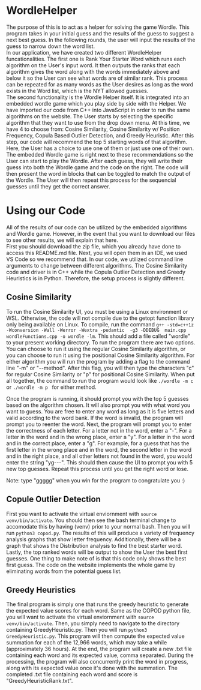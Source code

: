 # WordleHelper #
The purpose of this is to act as a helper for solving the game Wordle. This program takes in your initial guess and the results of the guess to suggest a next best guess. In the following rounds, the user will input the results of the guess to narrow down the word list.  
In our application, we have created two different WordleHelper funcationalities. The first one is Rank Your Starter Word which runs each algorithm on the User's input word. It then outputs the ranks that each algorithm gives the word along with the words immediately above and below it so the User can see what words are of similar rank. This process can be repeated for as many words as the User desires as long as the word exists in the Word list, which is the NYT allowed guesses.  
The second functionality is the Wordle Helper itself. It is integrated into an embedded wordle game which you play side by side with the Helper. We have imported our code from C++ into JavaScript in order to run the same algorithms on the website. The User starts by selecting the specific algorithm that they want to use from the drop down menu. At this time, we have 4 to choose from: Cosine Similarity, Cosine Similarity w/ Position Frequency, Copula Based Outlier Detection, and Greedy Heuristic. After this step, our code will recommend the top 5 starting words of that algorithm. Here, the User has a choice to use one of them or just use one of their own. The embedded Wordle game is right next to these recommendations so the User can start to play the Wordle. After each guess, they will write their guess into both the Wordle game and the code on the right. The code will then present the word in blocks that can be toggled to match the output of the Wordle. The User will then repeat this process for the sequencial guesses until they get the correct answer.  

# Using our Code #
All of the results of our code can be utilized by the embedded algorithms and Wordle game. However, in the event that you want to download our files to see other results, we will explain that here.  
First you should download the zip file, which you already have done to access this README.md file. Next, you will open them in an IDE, we used VS Code so we recommend that. In our code, we utilized command line arguments to change between different algorithms. The Cosine Similarity code and driver is in C++ while the Copula Outlier Detection and Greedy Heuristics is in Python. Therefore, the setup process is slightly different.  
## Cosine Similarity ##
To run the Cosine Similarity UI, you must be using a Linux environment or WSL. Otherwise, the code will not compile due to the getopt function library only being available on Linux. To compile, run the command ```g++ -std=c++1z -Wconversion -Wall -Werror -Wextra -pedantic  -g3 -DDEBUG  main.cpp wordleFunctions.cpp -o wordle -lm```. This should add a file called "wordle" to your present working directory. To run the program there are two options. You can choose to run it using the regular Cosine Similarity algorithm, or you can choose to run it using the positional Cosine Similarity algorithm. For either algorithm you will run the program by adding a flag to the command line "-m" or "--method". After this flag, you will then type the characters "c" for regular Cosine Similarity or "p" for positional Cosine Similarity. When put all together, the command to run the program would look like ```./wordle -m c ``` or ```./wordle -m p ``` for either method.

Once the program is running, it should prompt you with the top 5 guesses based on the algorithm chosen. It will also prompt you with what word you want to guess. You are free to enter any word as long as it is five letters and valid according to the word bank. If the word is invalid, the program will prompt you to reenter the word. Next, the program will prompt you to enter the correctness of each letter. For a letter not in the word, enter a "-". For a letter in the word and in the wrong place, enter a "y". For a letter in the word and in the correct place, enter a "g". For example, for a guess that has the first letter in the wrong place and in the word, the second letter in the word and in the right place, and all other letters not found in the word, you would enter the string "yg---". This should then cause the UI to prompt you with 5 new top guesses. Repeat this process until you get the right word or lose.

Note: type "ggggg" when you win for the program to congratulate you :)

## Copule Outlier Detection ##
First you want to activate the virtual enviornment with ``` source venv/bin/activate ```. You should then see the bash terminal change to accomodate this by having (venv) prior to your normal bash. Then you will run ``` python3 copod.py ```. The results of this will produce a variety of frequency analysis graphs that show letter frequency. Additionally, there will be a graph that shows the Distribution analysis to find the best starter word. Lastly, the top ranked words will be output to show the User the best first guesses. One thing to make note of is that this code only shows the best first guess. The code on the website implements the whole game by eliminating words from the potential guess list. 

## Greedy Heuristics ##
The final program is simply one that runs the greedy heuristic to generate the expected value scores for each word. Same as the COPOD python file, you will want to activate the virtual enviornment with ``` source venv/bin/activate ```. Then, you simply need to navigate to the directory containing GreedyHeuristic.py. Then you will run ``` python3 GreedyHeuristic.py ```. This program will then compute the expected value summation for each of the 12,966 words, which may take a while (approximately 36 hours). At the end, the program will create a new .txt file containing each word and its expected value, comma separated. During the processing, the program will also concurrently print the word in progress, along with its expected value once it's done with the summation. The completed .txt file containing each word and score is "GreedyHeuristicRank.txt".
